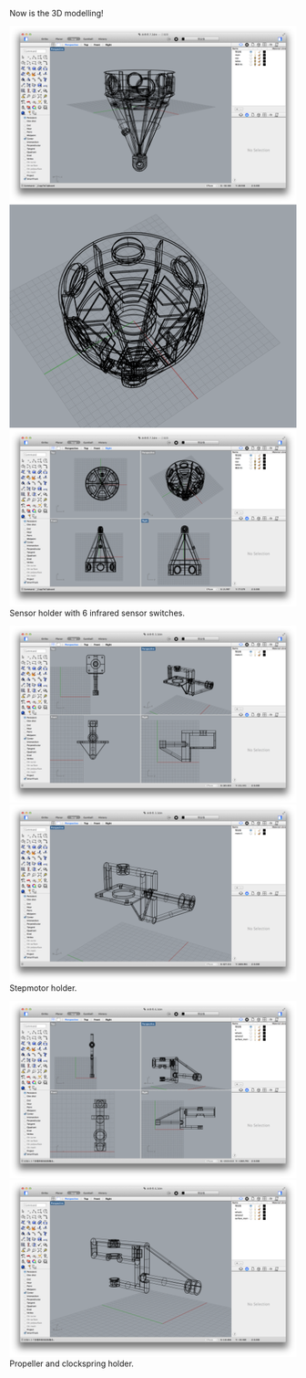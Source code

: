 Now is the 3D modelling!


![Sensor](../project_images/rhino1.png?raw=true "Sensor")
![Sensor](../project_images/rhino2.png?raw=true "Sensor")
![Sensor](../project_images/rhino3.png?raw=true "Sensor")
Sensor holder with 6 infrared sensor switches. 


![Sensor](../project_images/rhino5.png?raw=true "Sensor")
![Sensor](../project_images/rhino6.png?raw=true "Sensor")
Stepmotor holder.

![Sensor](../project_images/rhino8.png?raw=true "Sensor")
![Sensor](../project_images/rhino9.png?raw=true "Sensor")
Propeller and clockspring holder.

